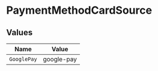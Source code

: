 # PaymentMethodCardSource


## Values

| Name        | Value       |
| ----------- | ----------- |
| `GooglePay` | google-pay  |